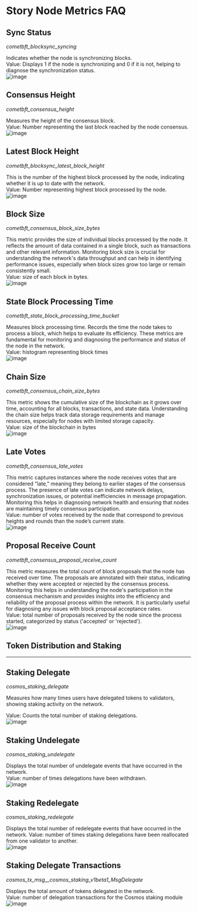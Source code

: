 # Story Node Metrics FAQ

## Sync Status  

*cometbft_blocksync_syncing*  

Indicates whether the node is synchronizing blocks.  
Value: Displays 1 if the node is synchronizing and 0 if it is not, helping to diagnose the synchronization status.  
![image](https://github.com/user-attachments/assets/ee4f75ba-2600-4f35-bfda-115d25b7c983)

## Consensus Height  

*cometbft_consensus_height*

Measures the height of the consensus block.  
Value: Number representing the last block reached by the node consensus.  
![image](https://github.com/user-attachments/assets/413fb7ee-6263-416e-8e84-7c3f6e588dd5)

## Latest Block Height

*cometbft_blocksync_latest_block_height*  

This is the number of the highest block processed by the node, indicating whether it is up to date with the network.  
Value: Number representing highest block processed by the node.  
![image](https://github.com/user-attachments/assets/5b472c4d-dfb8-4120-beab-4f164702d099)

## Block Size  

*cometbft_consensus_block_size_bytes*  

This metric provides the size of individual blocks processed by the node. It reflects the amount of data contained in a single block, such as transactions and other relevant information. Monitoring block size is crucial for understanding the network's data throughput and can help in identifying performance issues, especially when block sizes grow too large or remain consistently small.  
Value: size of each block in bytes.  
![image](https://github.com/user-attachments/assets/a4c5f097-4548-4003-b73e-17efc45ba56c)

## State Block  Processing Time  

*cometbft_state_block_processing_time_bucket*  

Measures block processing time. Records the time the node takes to process a block, which helps to evaluate its efficiency.
These metrics are fundamental for monitoring and diagnosing the performance and status of the node in the network.  
Value: histogram representing block times  
![image](https://github.com/user-attachments/assets/3d683ee0-9dfa-4d4d-b95f-db394582366a)

## Chain Size  

*cometbft_consensus_chain_size_bytes*

This metric shows the cumulative size of the blockchain as it grows over time, accounting for all blocks, transactions, and state data. Understanding the chain size helps track data storage requirements and manage resources, especially for nodes with limited storage capacity.  
Value: size of the blockchain in bytes  
![image](https://github.com/user-attachments/assets/39faf527-e104-49cb-8a15-c4a1f67839fc)

## Late Votes   

*cometbft_consensus_late_votes*

This metric captures instances where the node receives votes that are considered "late," meaning they belong to earlier stages of the consensus process. The presence of late votes can indicate network delays, synchronization issues, or potential inefficiencies in message propagation. Monitoring this helps in diagnosing network health and ensuring that nodes are maintaining timely consensus participation.  
Value: number of votes received by the node that correspond to previous heights and rounds than the node’s current state.  
![image](https://github.com/user-attachments/assets/7bf32f7a-9611-4227-b1fa-ca1099e567a7)

## Proposal Receive Count  

*cometbft_consensus_proposal_receive_count*

This metric measures the total count of block proposals that the node has received over time. The proposals are annotated with their status, indicating whether they were accepted or rejected by the consensus process. Monitoring this helps in understanding the node's participation in the consensus mechanism and provides insights into the efficiency and reliability of the proposal process within the network. It is particularly useful for diagnosing any issues with block proposal acceptance rates.  
Value: total number of proposals received by the node since the process started, categorized by status ('accepted' or 'rejected').  
![image](https://github.com/user-attachments/assets/20436329-e905-487e-a8f4-ee7a97571225)

## Token Distribution and Staking
_________________________________

## Staking Delegate  

*cosmos_staking_delegate*

Measures how many times users have delegated tokens to validators, showing staking activity on the network. 

Value: Counts the total number of staking delegations.  
![image](https://github.com/user-attachments/assets/4a250fa0-f90e-4529-ae14-2829bfc0b14c)

## Staking Undelegate  

*cosmos_staking_undelegate*

Displays the total number of undelegate events that have occurred in the network.  
Value: number of times delegations have been withdrawn.  
![image](https://github.com/user-attachments/assets/82c61e25-b06c-493a-8e7a-dc282c939c78)

## Staking Redelegate  

*cosmos_staking_redelegate*

Displays the total number of redelegate events that have occurred in the network.
Value: number of times staking delegations have been reallocated from one validator to another.  
![image](https://github.com/user-attachments/assets/3196a022-41b3-45a6-8e7f-11be513c9923)

## Staking Delegate Transactions  

*cosmos_tx_msg__cosmos_staking_v1beta1_MsgDelegate*

Displays the total amount of tokens delegated in the network.  
Value: number of delegation transactions for the Cosmos staking module
![image](https://github.com/user-attachments/assets/f88c8c0b-f9e7-48fc-8054-9d4b36d72a28)


